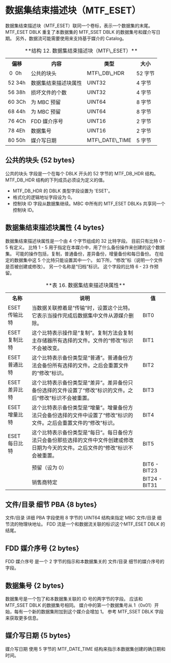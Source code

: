 # 数据集结束描述块（MTF\_ESET）

数据集结束描述块（MTF\_ESET）联同一个卷标，表示一个数据集的末尾。
MTF\_ESET DBLK 重复了本数据集的 MTF\_SSET DBLK 的数据集号和媒介写日期。
另外，数据流可能需要使用来支持基于媒介的 Catalog。

<table>
  <tr>
    <th>偏移</th><th>内容</th><th>类型</th><th>大小</th>
  </tr>
  <tr>
    <td>&nbsp;0 &nbsp;0h</td><td>公共的块头</td><td>MTF\_DB\_HDR</td><td>52 字节</td>
  </tr>
  <tr>
    <td>52 34h</td><td>数据集结束描述块属性</td><td>UINT32</td><td>4 字节</td>
  </tr>
  <tr>
    <td>56 38h</td><td>损坏文件的个数</td><td>UINT32</td><td>4 字节</td>
  </tr>
  <tr>
    <td>60 3Ch</td><td>为 MBC 预留</td><td>UINT64</td><td>8 字节</td>
  </tr>
  <tr>
    <td>68 44h</td><td>为 MBC 预留</td><td>UINT64</td><td>8 字节</td>
  </tr>
  <tr>
    <td>76 4Ch</td><td>FDD 媒介序号</td><td>UINT16</td><td>2 字节</td>
  </tr>
  <tr>
    <td>78 4Eh</td><td>数据集号</td><td>UINT16</td><td>2 字节</td>
  </tr>
  <tr>
    <td>80 50h</td><td>媒介写日期</td><td>MTF\_DATE\_TIME</td><td>5 字节</td>
  </tr>
  <caption>**结构 12. 数据集结束描述块（MTF\_ESET）**</caption>
</table>

## 公共的块头 {52 bytes}

公共的块头 字段是一个在每个 DBLK 开头的 52 字节的 MTF\_DB\_HDR 结构。
MTF\_DB\_HDR 结构的下列成员必须设为定义的值。

* MTF\_DB\_HDR 的 DBLK 类型字段设置为 'ESET'。
* 格式化的逻辑地址字段设为 0。
* 控制块 ID 字段从数据集继续。MBC 中所有的 MTF\_ESET DBLKs 共享同一个控制块 ID。

## 数据集结束描述块属性 {4 bytes}

数据集结束描述块属性是一个由 4 个字节组成的 32 比特字段。
目前只有比特 0 - 5 有定义。
比特 1 - 5 用于指定在本媒介中，用了什么备份操作来创建的这个数据集。
可能的操作包括，复制，普通备份，差异备份，增量备份和每日备份。
在给定的数据集中这 5 个比特只能设置其中一个。
如下所，“修改”标（说明一个文件是否被创建或修改）。
另一个名称是“归档“标识。
这个字段的比特 6 - 23 作预留。

<table>
  <caption>**表 16. 数据集结束描述块属性**</caption>
  <tr>
    <th>名称</th><th>说明</th><th>值</th>
  </tr>
  <tr>
    <td>ESET 传输比特</td><td>当数据关联擦着是”传输”时，设置这个比特。它表示当操作完成后数据集中文件从源媒介删除。</td><td>BIT0</td>
  </tr>
  <tr>
    <td>ESET 复制比特</td><td>这个比特表示操作是“复制”。复制方法会复制主存储器所有选择的文件。文件的“修改”标识不会被改变。</td><td>BIT1</td>
  </tr>
  <tr>
    <td>ESET 普通比特</td><td>这个比特表示备份类型是“普通”。普通备份方法会备份所有选择的文件。之后会重置文件的“修改”标识。</td><td>BIT2</td>
  </tr>
  <tr>
    <td>ESET 差异比特</td><td>这个比特表示备份类型是“差异”。差异备份只备份选择的文件设置了“修改”标识的文件。之后“修改”标识不会被重置。</td><td>BIT3</td>
  </tr>
  <tr>
    <td>ESET 增量比特</td><td>这个比特表示备份类型是“增量”。增量备份方法只会备份选择的文件中设置了“修改”标识的文件。之后会重置文件的“修改”标识。</td><td>BIT4</td>
  </tr>
  <tr>
    <td>ESET 每日比特</td><td>这个比特表示备份类型是“每日”。每日备份方法只会备份那些选择的文件中文件创建或修改日期为今天的文件。之后文件的“修改”标识不会被重置。</td><td>BIT5</td>
  </tr>
  <tr>
    <td></td><td>预留（设为 0）</td><td>BIT6 - BIT23</td>
  </tr>
  <tr>
    <td></td><td>销售商特定</td><td>BIT24 - BIT31</td>
  </tr>
</table>

## 文件/目录 细节 PBA {8 bytes}

文件/目录 详细 PBA 字段使用 8 字节的 UINT64 结构来指定
MBC 文件/目录 细节流的物理块地址。
FDD 流是一个和数据流关联的标识这个MTF\_ESET DBLK 的结尾。

## FDD 媒介序号 {2 bytes}

FDD 媒介序号 是一个 2 字节的指示和本数据集关的 文件/目录 细节的媒介序号的字段。

## 数据集号 {2 bytes}

数据集号是一个包了和本数据集关联的 ID 号的两字节的字段。
应该和 MTF\_SSET DBLK 的数据集号相同。
媒介中的第一个数据集号从 1（0x01）开始，每有一个新的数据集附加到这个媒介会增加 1。
参考 MTF\_SSET DBLK 字段来获取更多信息。

## 媒介写日期 {5 bytes}

媒介写日期 使用 5 字节的 MTF\_DATE\_TIME 结构来指示本数据集创建的确日期和时间。
